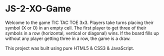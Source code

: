 # JS-2-XO-Game

Welcome to the game TIC TAC TOE 3x3.
Players take turns placing their symbol (X or O) in an empty cell.
The first player to get three of their symbols in a row (horizontal, vertical or diagonal) wins.
If the board fills up without any player getting three in a row, the game is a draw.

This project was built using pure HTML5 & CSS3 & JavaScript. 
